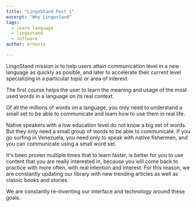 ```yaml
---
title: "LingoStand Post 1"
excerpt: "Why Lingostand"
tags: 
  - learn language
  - lingostand
  - software
author: ernesto

---
```


LingoStand mission is to help users attain communication level in a new language as quickly as posible, and later to accelerate their current level specializing in a particular topic or area of interest.

The first course helps the user to learn the meaning and usage of the most used words in a language on its real context.

Of all the millions of words on a language, you only need to understand a small set to be able to communicate and learn how to use them in real life.

Native speakers with a low education level do not know a big set of words. But they only need a small group of words to be able to communicate. If you go surfing in Venezuela, you need only to speak with native fishermen, and you can communicate using a small word set.

It's been proven multiple times that to learn faster, is better for you to use content that you are really interested in, because you will come back to practice with more often, with real intention and interest. For this reason, we are constantly updating our library with new trending articles as well as classic books and stories.

We are constantly re-inventing our interface and technology around these goals.
